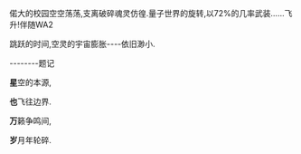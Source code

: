 偌大的校园空空荡荡,支离破碎魂灵仿徨.量子世界的旋转,以72%的几率武装......飞升!伴随WA2

跳跃的时间,空灵的宇宙膨胀----依旧渺小.

--------题记

**星**空的本源,

**也**飞往边界.

**万**籁争鸣间,

**岁**月年轮碎.
